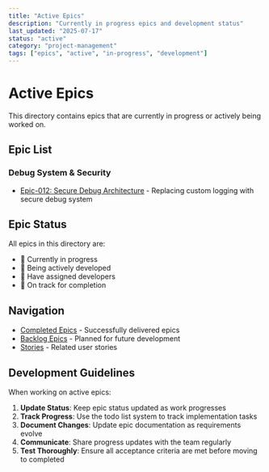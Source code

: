 ```yaml
---
title: "Active Epics"
description: "Currently in progress epics and development status"
last_updated: "2025-07-17"
status: "active"
category: "project-management"
tags: ["epics", "active", "in-progress", "development"]
---
```


# Active Epics

This directory contains epics that are currently in progress or actively being worked on.

## Epic List

### Debug System & Security
- [Epic-012: Secure Debug Architecture](./epic-012-secure-debug-architecture.md) - Replacing custom logging with secure debug system

## Epic Status

All epics in this directory are:
- 🔄 Currently in progress
- 🔄 Being actively developed
- 🔄 Have assigned developers
- 🔄 On track for completion

## Navigation

- [Completed Epics](../completed/README.md) - Successfully delivered epics
- [Backlog Epics](../backlog/README.md) - Planned for future development
- [Stories](../../stories/README.md) - Related user stories

## Development Guidelines

When working on active epics:

1. **Update Status**: Keep epic status updated as work progresses
2. **Track Progress**: Use the todo list system to track implementation tasks
3. **Document Changes**: Update epic documentation as requirements evolve
4. **Communicate**: Share progress updates with the team regularly
5. **Test Thoroughly**: Ensure all acceptance criteria are met before moving to completed